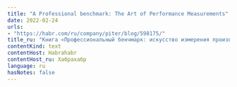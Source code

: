 ```yaml
---
title: "A Professional benchmark: The Art of Performance Measurements"
date: 2022-02-24
urls:
- "https://habr.com/ru/company/piter/blog/598175/"
title_ru: "Книга «Профессиональный бенчмарк: искусство измерения производительности»"
contentKind: text
contentHost: Habrahabr
contentHost_ru: Хабрахабр
language: ru
hasNotes: false
---
```

